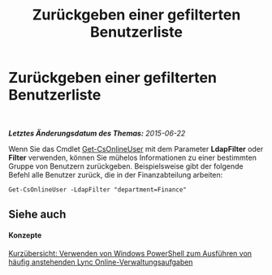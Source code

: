 ﻿---
title: Zurückgeben einer gefilterten Benutzerliste
TOCTitle: Zurückgeben einer gefilterten Benutzerliste
ms:assetid: f2c4d13b-8601-4192-8b94-e9a57969da11
ms:mtpsurl: https://technet.microsoft.com/de-de/library/Dn362858(v=OCS.15)
ms:contentKeyID: 56269345
ms.date: 06/01/2017
mtps_version: v=OCS.15
ms.translationtype: HT
---

# Zurückgeben einer gefilterten Benutzerliste

 

_**Letztes Änderungsdatum des Themas:** 2015-06-22_

Wenn Sie das Cmdlet [Get-CsOnlineUser](get-csonlineuser.md) mit dem Parameter **LdapFilter** oder **Filter** verwenden, können Sie mühelos Informationen zu einer bestimmten Gruppe von Benutzern zurückgeben. Beispielsweise gibt der folgende Befehl alle Benutzer zurück, die in der Finanzabteilung arbeiten:

    Get-CsOnlineUser -LdapFilter "department=Finance"

## Siehe auch

#### Konzepte

[Kurzübersicht: Verwenden von Windows PowerShell zum Ausführen von häufig anstehenden Lync Online-Verwaltungsaufgaben](quick-reference-using-windows-powershell-to-do-common-skype-for-business-online-management-tasks.md)

